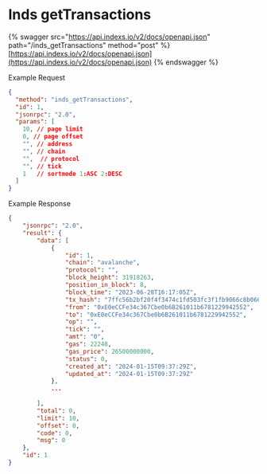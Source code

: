 # Inds getTransactions

{% swagger src="https://api.indexs.io/v2/docs/openapi.json" path="/inds_getTransactions" method="post" %}
[https://api.indexs.io/v2/docs/openapi.json](https://api.indexs.io/v2/docs/openapi.json)
{% endswagger %}

Example Request

```json
{
  "method": "inds_getTransactions",
  "id": 1,
  "jsonrpc": "2.0",
  "params": [
    10, // page limit
    0, // page offset
    "", // address
    "", // chain
    "",  // protocol 
    "", // tick 
    1   // sortmode 1:ASC 2:DESC
  ]
}
```

Example Response

```json
{
    "jsonrpc": "2.0",
    "result": {
        "data": [
            {
                "id": 1,
                "chain": "avalanche",
                "protocol": "",
                "block_height": 31918263,
                "position_in_block": 8,
                "block_time": "2023-06-28T16:17:05Z",
                "tx_hash": "7ffc56b2bf20f4f3474c1fd503fc3f1fb9066c8b0665d6da11185cac892108a5",
                "from": "0xE0eCCFe34c367Cbe0b6B261011b6781229942552",
                "to": "0xE0eCCFe34c367Cbe0b6B261011b6781229942552",
                "op": "",
                "tick": "",
                "amt": "0",
                "gas": 22248,
                "gas_price": 26500000000,
                "status": 0,
                "created_at": "2024-01-15T09:37:29Z",
                "updated_at": "2024-01-15T09:37:29Z"
            },
            ...
         
        ],
        "total": 0,
        "limit": 10,
        "offset": 0,
        "code": 0,
        "msg": 0
    },
    "id": 1
}
```
